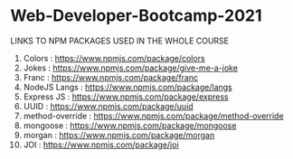 # Web-Developer-Bootcamp-2021

LINKS TO NPM PACKAGES USED IN THE WHOLE COURSE

1. Colors : https://www.npmjs.com/package/colors
2. Jokes : https://www.npmjs.com/package/give-me-a-joke
3. Franc : https://www.npmjs.com/package/franc
4. NodeJS Langs : https://www.npmjs.com/package/langs
5. Express JS : https://www.npmjs.com/package/express
6. UUID : https://www.npmjs.com/package/uuid
7. method-override : https://www.npmjs.com/package/method-override
8. mongoose : https://www.npmjs.com/package/mongoose
9. morgan : https://www.npmjs.com/package/morgan
10. JOI : https://www.npmjs.com/package/joi

